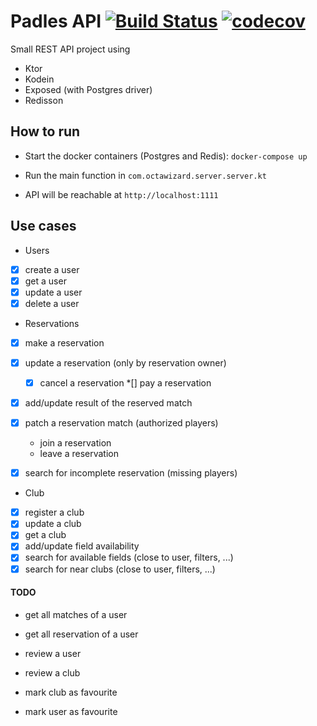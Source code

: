 # Padles API [![Build Status](https://travis-ci.org/octawizard/padles-api.svg?branch=master)](https://travis-ci.org/octawizard/padles-api) [![codecov](https://codecov.io/gh/octawizard/padles-api/branch/master/graph/badge.svg)](https://codecov.io/gh/octawizard/padles-api)


Small REST API project using 
* Ktor
* Kodein
* Exposed (with Postgres driver)
* Redisson

## How to run
* Start the docker containers (Postgres and Redis):
`docker-compose up`

* Run the main function in `com.octawizard.server.server.kt`

* API will be reachable at `http://localhost:1111`

## Use cases
* Users
-[x] create a user
-[x] get a user
-[x] update a user
-[x] delete a user

* Reservations
-[x] make a reservation
-[x] update a reservation (only by reservation owner)
    *[x] cancel a reservation
    *[] pay a reservation

-[x] add/update result of the reserved match
-[x] patch a reservation match (authorized players)
    * join a reservation
    * leave a reservation

-[x] search for incomplete reservation (missing players)

* Club
-[x] register a club
-[x] update a club
-[x] get a club
-[x] add/update field availability
-[x] search for available fields (close to user, filters, ...)
-[x] search for near clubs (close to user, filters, ...)

#### TODO 
* get all matches of a user
* get all reservation of a user

* review a user
* review a club

* mark club as favourite
* mark user as favourite
